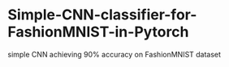 # Simple-CNN-classifier-for-FashionMNIST-in-Pytorch
simple CNN achieving 90% accuracy on FashionMNIST dataset
